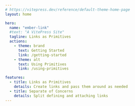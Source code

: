```yaml
---
# https://vitepress.dev/reference/default-theme-home-page
layout: home

hero:
  name: "ember-link"
  #text: "A VitePress Site"
  tagline: Links as Primitives
  actions:
    - theme: brand
      text: Getting Started
      link: /getting-started
    - theme: alt
      text: Using Primitives
      link: /using-primitives

features:
  - title: Links as Primitives
    details: Create links and pass them around as needed
  - title: Separate of Concerns
    details: Split defining and attaching links
---
```


